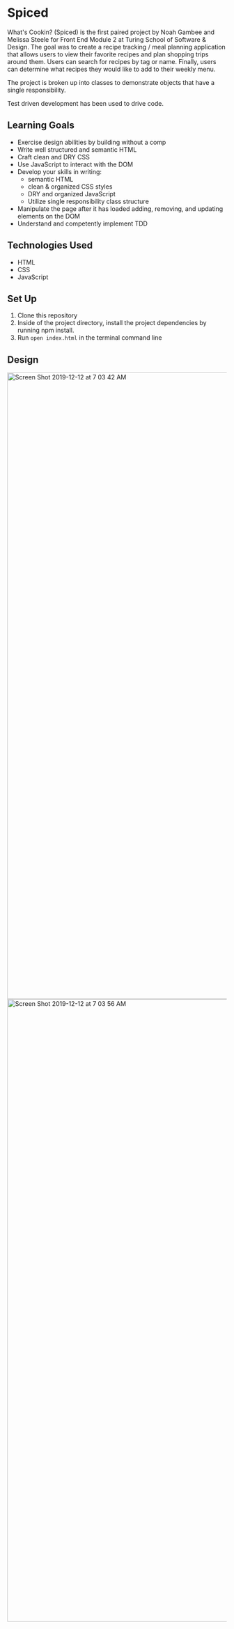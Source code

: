 # Spiced

What's Cookin? (Spiced) is the first paired project by Noah Gambee and Melissa Steele for Front End Module 2 at Turing School of Software & Design. The goal was to create a recipe tracking / meal planning application that allows users to view their favorite recipes and plan shopping trips around them. Users can search for recipes by tag or name. Finally, users can determine what recipes they would like to add to their weekly menu.

The project is broken up into classes to demonstrate objects that have a single responsibility.

Test driven development has been used to drive code.


## Learning Goals
  - Exercise design abilities by building without a comp
  - Write well structured and semantic HTML
  - Craft clean and DRY CSS
  - Use JavaScript to interact with the DOM
  - Develop your skills in writing:
    - semantic HTML
    - clean & organized CSS styles
    - DRY and organized JavaScript
    - Utilize single responsibility class structure
  - Manipulate the page after it has loaded adding, removing, and updating elements on the DOM
  - Understand and competently implement TDD

## Technologies Used
  - HTML
  - CSS
  - JavaScript

## Set Up
1. Clone this repository
2. Inside of the project directory, install the project dependencies by running npm install.
3. Run ```open index.html``` in the terminal command line

## Design
<img width="1440" alt="Screen Shot 2019-12-12 at 7 03 42 AM" src="https://user-images.githubusercontent.com/54558211/70718753-07dc8080-1cae-11ea-98d4-23ef04a6c58a.png">
<img width="1431" alt="Screen Shot 2019-12-12 at 7 03 56 AM" src="https://user-images.githubusercontent.com/54558211/70718785-16c33300-1cae-11ea-8075-9995a5711080.png">
